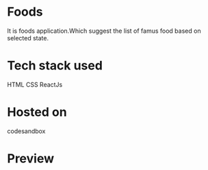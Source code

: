 # Foods

It is foods application.Which suggest the list of famus food based on selected state.

# Tech stack used

HTML
CSS
ReactJs

# Hosted on

codesandbox

# Preview
